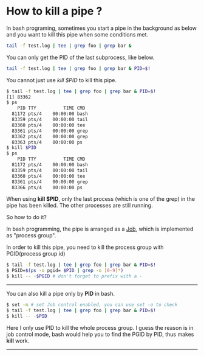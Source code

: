# How to kill a pipe ?

In bash programing, sometimes you start a pipe in the background as below and you want to kill this pipe when some conditions met.

```bash
tail -f test.log | tee | grep foo | grep bar &
```

You can only get the PID of the last subprocess, like below.

```bash
tail -f test.log | tee | grep foo | grep bar & PID=$!
```

You cannot just use *kill $PID* to kill this pipe.

```bash
$ tail -f test.log | tee | grep foo | grep bar & PID=$!
[1] 83362
$ ps
    PID TTY          TIME CMD
  81172 pts/4    00:00:00 bash
  83359 pts/4    00:00:00 tail
  83360 pts/4    00:00:00 tee
  83361 pts/4    00:00:00 grep
  83362 pts/4    00:00:00 grep
  83363 pts/4    00:00:00 ps
$ kill $PID
$ ps
    PID TTY          TIME CMD
  81172 pts/4    00:00:00 bash
  83359 pts/4    00:00:00 tail
  83360 pts/4    00:00:00 tee
  83361 pts/4    00:00:00 grep
  83366 pts/4    00:00:00 ps
```

When using **kill $PID**, only the last process (which is one of the grep) in the pipe has been killed. The other processes are still running.

So how to do it?

In bash programming, the pipe is arranged as a [Job](http://mywiki.wooledge.org/BashGuide/JobControl), which is implemented as "process group".

In order to kill this pipe, you need to kill the process group with PGID(process group id)

```bash
$ tail -f test.log | tee | grep foo | grep bar & PID=$!
$ PGID=$(ps -o pgid= $PID | grep -o [0-9]*)
$ kill -- -$PGID # don't forget to prefix with a -
```

* * *
You can also kill a pipe only by **PID** in bash.
```bash
$ set -m # set Job control enabled, you can use set -o to check
$ tail -f test.log | tee | grep foo | grep bar & PID=$!
$ kill -- -$PID
```
Here I only use PID to kill the whole process group. I guess the reason is in job control mode,  bash would help you to find the PGID by PID, thus makes **kill** work.
* * *
